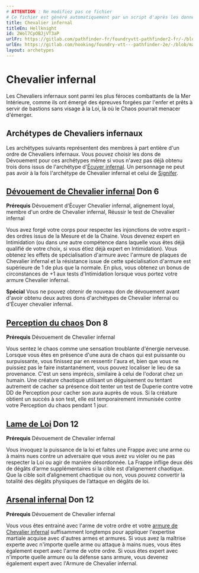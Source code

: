 ```yaml
---
# ATTENTION : Ne modifiez pas ce fichier
# Ce fichier est généré automatiquement par un script d'après les données du module Foundry VTT officiel et de sa traduction
title: Chevalier infernal
titleEn: Hellknight
id: 2Wol7CpOBJjVT3aP
urlFr: https://gitlab.com/pathfinder-fr/foundryvtt-pathfinder2-fr/-/blob/master/data/archetypes/2Wol7CpOBJjVT3aP.htm
urlEn: https://gitlab.com/hooking/foundry-vtt---pathfinder-2e/-/blob/master/packs/data/archetypes.db/hellknight.json
layout: archetypes
---
```

# Chevalier infernal

Les Chevaliers infernaux sont parmi les plus féroces combattants de la Mer Intérieure, comme ils ont émergé des épreuves forgées par l'enfer et prêts à servir de bastions sans visage à la Loi, là où le Chaos pourrait menacer d'émerger.

## Archétypes de Chevaliers infernaux

Les archétypes suivants représentent des membres à part entière d'un ordre de Chevaliers infernaux. Vous pouvez choisir les dons de Dévouement pour ces archétypes même si vous n'avez pas déjà obtenu trois dons issus de l'archétype d'[Écuyer infernal](écuyer-des-chevaliers-infernaux.html). Un personnage ne peut pas avoir à la fois l'archétype de Chevalier infernal et celui de [Signifer](signifer.html).

## [Dévouement de Chevalier infernal](../dons/dévouement-de-chevalier-infernal.html) Don 6

**Prérequis** Dévouement d'Écuyer Chevalier infernal, alignement loyal, membre d'un ordre de Chevalier infernal, Réussir le test de Chevalier infernal

Vous avez forgé votre corps pour respecter les injonctions de votre esprit - des ordres issus de la Mesure et de la Chaine. Vous devenez expert en Intimidation (ou dans une autre compétence dans laquelle vous êtes déjà qualifié de votre choix, si vous étiez déjà expert en Intimidation). Vous obtenez les effets de spécialisation d'armure avec l'armure de plaques de Chevalier infernal et la résistance issue de cette spécialisation d'armure est supérieure de 1 de plus que la normale. En plus, vous obtenez un bonus de circonstances de +1 aux tests d'Intimidation lorsque vous portez votre armure Chevalier infernal.

**Spécial** Vous ne pouvez obtenir de nouveau don de dévouement avant d'avoir obtenu deux autres dons d'archétypes de Chevalier infernal ou d'Écuyer chevalier infernal.

## [Perception du chaos](../dons/perception-du-chaos.html) Don 8

**Prérequis** Dévouement de Chevalier infernal

Vous sentez le chaos comme une sensation troublante d'énergie nerveuse. Lorsque vous êtes en présence d'une aura de chaos qui est puissante ou surpuissante, vous finissez par en ressentir l'aura et, bien que vous ne puissiez pas le faire instantanément, vous pouvez localiser le lieu de sa provenance. C'est un sens imprécis, similaire à celui de l'odorat chez un humain. Une créature chaotique utilisant un déguisement ou tentant autrement de cacher sa présence doit tenter un test de Duperie contre votre DD de Perception pour cacher son aura auprès de vous. Si la créature obtient un succès à son test, elle est temporairement immunisée contre votre Perception du chaos pendant 1 jour.

## [Lame de Loi](../dons/lame-de-la-loi.html) Don 12

**Prérequis** Dévouement de Chevalier infernal

Vous invoquez la puissance de la loi et faites une Frappe avec une arme ou à mains nues contre un adversaire que vous avez vu violer ou ne pas respecter la Loi ou agir de manière désordonnée. La Frappe inflige deux dés de dégâts d’arme supplémentaires si la cible est d’alignement chaotique. Que la cible soit d’alignement chaotique ou non, vous pouvez convertir la totalité des dégâts physiques de l’attaque en dégâts de loi.

## [Arsenal infernal](../dons/arsenal-infernal.html) Don 12

**Prérequis** Dévouement de Chevalier infernal

Vous vous êtes entrainé avec l'arme de votre ordre et votre [armure de Chevalier infernal](../équipements/armure-de-chevalier-infernal.html) suffisamment longtemps pour appliquer l'expertise martiale acquise avec d'autres armes et armures. Si vous avez la maîtrise experte avec n'importe quelle arme ou attaque à mains nues, vous êtes également expert avec l'arme de votre ordre. Si vous êtes expert avec n'importe quelle armure ou la défense sans armure, vous devenez également expert avec l'Armure de Chevalier infernal.
